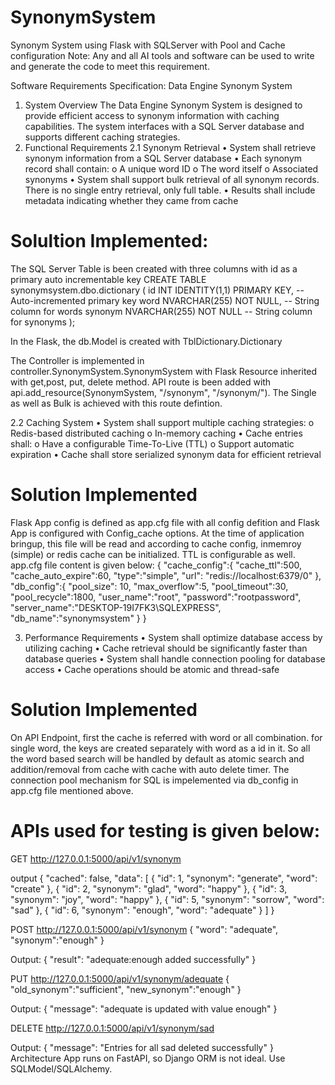 # SynonymSystem
Synonym System using Flask with SQLServer with Pool and Cache configuration
Note: Any and all AI tools and software can be used to write and generate the code to meet this requirement.

Software Requirements Specification: Data Engine Synonym System
1. System Overview
The Data Engine Synonym System is designed to provide efficient access to synonym information with caching capabilities. The system interfaces with a SQL Server database and supports different caching strategies.
2. Functional Requirements
2.1 Synonym Retrieval
•	System shall retrieve synonym information from a SQL Server database
•	Each synonym record shall contain:
o	A unique word ID
o	The word itself
o	Associated synonyms
•	System shall support bulk retrieval of all synonym records. There is no single entry retrieval, only full table.
•	Results shall include metadata indicating whether they came from cache

Solultion Implemented:
=======================
The SQL Server Table is been created with three columns with id as a primary auto incrementable key
CREATE TABLE synonymsystem.dbo.dictionary (
    id INT IDENTITY(1,1) PRIMARY KEY,  -- Auto-incremented primary key
    word NVARCHAR(255) NOT NULL,       -- String column for words
    synonym NVARCHAR(255) NOT NULL     -- String column for synonyms
);

In the Flask, the db.Model is created with TblDictionary.Dictionary 

The Controller is implemented in controller.SynonymSystem.SynonymSystem with Flask Resource inherited with get,post, put, delete method.
API route is been added with api.add_resource(SynonymSystem, "/synonym", "/synonym/<inword>").  The Single as well as Bulk is achieved with this route defintion.

2.2 Caching System
•	System shall support multiple caching strategies:
o	Redis-based distributed caching
o	In-memory caching
•	Cache entries shall:
o	Have a configurable Time-To-Live (TTL)
o	Support automatic expiration
•	Cache shall store serialized synonym data for efficient retrieval

Solution Implemented
=====================
Flask App config is defined as app.cfg file with all config defition and Flask App is configured with Config_cache options.
At the time of application bringup, this file will be read and according to cache config, inmemroy (simple) or redis cache can be initialized.
TTL is configurable as well.
app.cfg file content is given below:
{
  "cache_config":{
    "cache_ttl":500,
    "cache_auto_expire":60,
    "type":"simple",
    "url": "redis://localhost:6379/0"
  },
  "db_config":{
    "pool_size": 10,
    "max_overflow":5,
    "pool_timeout":30,
    "pool_recycle":1800,
    "user_name":"root",
    "password":"rootpassword",
    "server_name":"DESKTOP-19I7FK3\\SQLEXPRESS",
    "db_name":"synonymsystem"
  }
}

3. Performance Requirements
•	System shall optimize database access by utilizing caching
•	Cache retrieval should be significantly faster than database queries
•	System shall handle connection pooling for database access
•	Cache operations should be atomic and thread-safe

Solution Implemented
====================
On API Endpoint, first the cache is referred with word or all combination.  for single word, the keys are created separately with word as a id in it.
So all the word based search will be handled by default as atomic search and addition/removal from cache with cache with auto delete timer.
The connection pool mechanism for SQL is impelemented via db_config in app.cfg file mentioned above.


APIs used for testing is given below:
=====================================

GET http://127.0.0.1:5000/api/v1/synonym

output
{
    "cached": false,
    "data": [
        {
            "id": 1,
            "synonym": "generate",
            "word": "create"
        },
        {
            "id": 2,
            "synonym": "glad",
            "word": "happy"
        },
        {
            "id": 3,
            "synonym": "joy",
            "word": "happy"
        },
        {
            "id": 5,
            "synonym": "sorrow",
            "word": "sad"
        },
        {
            "id": 6,
            "synonym": "enough",
            "word": "adequate"
        }
    ]
}

POST http://127.0.0.1:5000/api/v1/synonym
{
"word": "adequate",
"synonym":"enough"
}

Output:
{
    "result": "adequate:enough added successfully"
}

PUT http://127.0.0.1:5000/api/v1/synonym/adequate
{
"old_synonym":"sufficient",
"new_synonym":"enough"
}

Output:
{
    "message": "adequate is updated with  value enough"
}

DELETE http://127.0.0.1:5000/api/v1/synonym/sad

Output:
{
    "message": "Entries for all sad deleted successfully"
}
Architecture
App runs on FastAPI, so Django ORM is not ideal. Use SQLModel/SQLAlchemy.
